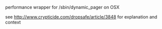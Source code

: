 performance wrapper for /sbin/dynamic\_pager on OSX

see http://www.crypticide.com/dropsafe/article/3848 for explanation and context